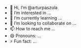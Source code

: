 - 👋 Hi, I’m @arturpaszula
- 👀 I’m interested in ...
- 🌱 I’m currently learning ...
- 💞️ I’m looking to collaborate on ...
- 📫 How to reach me ...
- 😄 Pronouns: ...
- ⚡ Fun fact: ...

<!---
arturpaszula/arturpaszula is a ✨ special ✨ repository because its `README.md` (this file) appears on your GitHub profile.
You can click the Preview link to take a look at your changes.
--->
